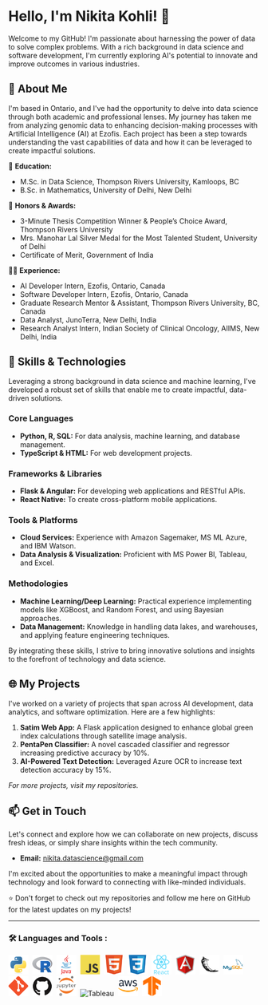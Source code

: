 # Hello, I'm Nikita Kohli! 👋

Welcome to my GitHub! I'm passionate about harnessing the power of data to solve complex problems. With a rich background in data science and software development, I'm currently exploring AI's potential to innovate and improve outcomes in various industries.

## 🌟 About Me

I'm based in Ontario, and I've had the opportunity to delve into data science through both academic and professional lenses. My journey has taken me from analyzing genomic data to enhancing decision-making processes with Artificial Intelligence (AI) at Ezofis. Each project has been a step towards understanding the vast capabilities of data and how it can be leveraged to create impactful solutions.

📜 **Education:**

- M.Sc. in Data Science, Thompson Rivers University, Kamloops, BC
- B.Sc. in Mathematics, University of Delhi, New Delhi

🏅 **Honors & Awards:**

- 3-Minute Thesis Competition Winner & People’s Choice Award, Thompson Rivers University
- Mrs. Manohar Lal Silver Medal for the Most Talented Student, University of Delhi
- Certificate of Merit, Government of India

👩‍💼 **Experience:**

- AI Developer Intern, Ezofis, Ontario, Canada
- Software Developer Intern, Ezofis, Ontario, Canada
- Graduate Research Mentor & Assistant, Thompson Rivers University, BC, Canada
- Data Analyst, JunoTerra, New Delhi, India
- Research Analyst Intern, Indian Society of Clinical Oncology, AIIMS, New Delhi, India

## 🔧 Skills & Technologies

Leveraging a strong background in data science and machine learning, I've developed a robust set of skills that enable me to create impactful, data-driven solutions.

### Core Languages
- **Python, R, SQL:** For data analysis, machine learning, and database management.
- **TypeScript & HTML:** For web development projects.

### Frameworks & Libraries
- **Flask & Angular:** For developing web applications and RESTful APIs.
- **React Native:** To create cross-platform mobile applications.

### Tools & Platforms
- **Cloud Services:** Experience with Amazon Sagemaker, MS ML Azure, and IBM Watson.
- **Data Analysis & Visualization:** Proficient with MS Power BI, Tableau, and Excel.

### Methodologies
- **Machine Learning/Deep Learning:** Practical experience implementing models like XGBoost, and Random Forest, and using Bayesian approaches.
- **Data Management:** Knowledge in handling data lakes, and warehouses, and applying feature engineering techniques.

By integrating these skills, I strive to bring innovative solutions and insights to the forefront of technology and data science.

## 🌐 My Projects

I've worked on a variety of projects that span across AI development, data analytics, and software optimization. Here are a few highlights:

1. **Satim Web App:** A Flask application designed to enhance global green index calculations through satellite image analysis.
2. **PentaPen Classifier:** A novel cascaded classifier and regressor increasing predictive accuracy by 10%.
3. **AI-Powered Text Detection:** Leveraged Azure OCR to increase text detection accuracy by 15%.

_For more projects, visit my repositories._

## 📫 Get in Touch

Let's connect and explore how we can collaborate on new projects, discuss fresh ideas, or simply share insights within the tech community.

- **Email:** nikita.datascience@gmail.com

I'm excited about the opportunities to make a meaningful impact through technology and look forward to connecting with like-minded individuals.

⭐ Don't forget to check out my repositories and follow me here on GitHub for the latest updates on my projects!

---

### :hammer_and_wrench: Languages and Tools :

<div>
  <img src="https://github.com/devicons/devicon/blob/master/icons/python/python-original.svg" title="Python" alt="Python" width="40" height="40"/>&nbsp;
  <img src="https://github.com/devicons/devicon/blob/master/icons/r/r-original.svg" title="R" alt="R" width="40" height="40"/>&nbsp;
  <img src="https://github.com/devicons/devicon/blob/master/icons/java/java-original-wordmark.svg" title="Java" alt="Java" width="40" height="40"/>&nbsp;
  <img src="https://github.com/devicons/devicon/blob/master/icons/javascript/javascript-original.svg" title="JavaScript" alt="JavaScript" width="40" height="40"/>&nbsp;
  <img src="https://github.com/devicons/devicon/blob/master/icons/html5/html5-original.svg" title="HTML5" alt="HTML" width="40" height="40"/>&nbsp;
  <img src="https://github.com/devicons/devicon/blob/master/icons/css3/css3-original.svg" title="CSS3" alt="CSS" width="40" height="40"/>&nbsp;
  <img src="https://github.com/devicons/devicon/blob/master/icons/react/react-original-wordmark.svg" title="React" alt="React" width="40" height="40"/>&nbsp;
  <img src="https://github.com/devicons/devicon/blob/master/icons/angularjs/angularjs-original.svg" title="Angular" alt="Angular" width="40" height="40"/>&nbsp;
  <img src="https://github.com/devicons/devicon/blob/master/icons/flask/flask-original.svg" title="Flask" alt="Flask" width="40" height="40"/>&nbsp;
  <img src="https://github.com/devicons/devicon/blob/master/icons/mysql/mysql-original-wordmark.svg" title="MySQL" alt="MySQL" width="40" height="40"/>&nbsp;
  <img src="https://github.com/devicons/devicon/blob/master/icons/git/git-original.svg" title="Git" alt="Git" width="40" height="40"/>&nbsp;
  <img src="https://github.com/devicons/devicon/blob/master/icons/github/github-original.svg" title="GitHub" alt="GitHub" width="40" height="40"/>&nbsp;
  <img src="https://github.com/devicons/devicon/blob/master/icons/jupyter/jupyter-original-wordmark.svg" title="Jupyter" alt="Jupyter" width="40" height="40"/>&nbsp;
  <img src="https://github.com/devicons/devicon/blob/master/icons/tableau/tableau-original.svg" title="Tableau" alt="Tableau" width="40" height="40"/>&nbsp;
  <img src="https://github.com/devicons/devicon/blob/master/icons/amazonwebservices/amazonwebservices-original-wordmark.svg" title="AWS" alt="AWS" width="40" height="40"/>&nbsp;
  <img src="https://github.com/devicons/devicon/blob/master/icons/tensorflow/tensorflow-original.svg" title="TensorFlow" **alt="TensorFlow" width="40" height="40"/>&nbsp;
</div>

<!--
**nkofficial-1005/nkofficial-1005** is a ✨ _special_ ✨ repository because its `README.md` (this file) appears on your GitHub profile.

Here are some ideas to get you started:

- 🔭 I’m currently working on ...
- 🌱 I’m currently learning ...
- 👯 I’m looking to collaborate on ...
- 🤔 I’m looking for help with ...
- 💬 Ask me about ...
- 📫 How to reach me: ...
- 😄 Pronouns: ...
- ⚡ Fun fact: ...
-->
